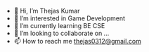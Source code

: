 - 👋 Hi, I’m Thejas Kumar
- 👀 I’m interested in Game Development
- 🌱 I’m currently learning BE CSE
- 💞️ I’m looking to collaborate on ...
- 📫 How to reach me thejas0312@gmail.com

<!---
Thejaskumar03/Thejaskumar03 is a ✨ special ✨ repository because its `README.md` (this file) appears on your GitHub profile.
You can click the Preview link to take a look at your changes.
--->
